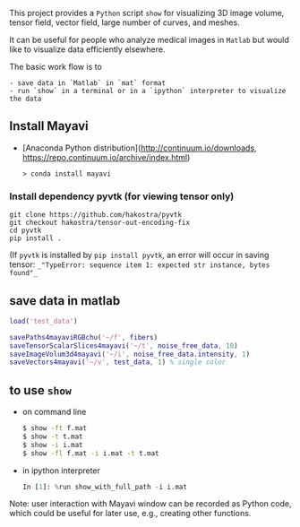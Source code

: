 This project provides a `Python` script `show` for visualizing 3D image volume, tensor field, vector field, large number of curves, and meshes.

It can be useful for people who analyze medical images in `Matlab` but would like to visualize data efficiently elsewhere.

The basic work flow is to

    - save data in `Matlab` in `mat` format
    - run `show` in a terminal or in a `ipython` interpreter to visualize the data


## Install Mayavi
* [Anaconda Python distribution](http://continuum.io/downloads, https://repo.continuum.io/archive/index.html)

    ```
    > conda install mayavi
    ```

### Install dependency pyvtk (for viewing tensor only)
```
git clone https://github.com/hakostra/pyvtk
git checkout hakostra/tensor-out-encoding-fix
cd pyvtk
pip install .
```
(If `pyvtk` is installed by `pip install pyvtk`, an error will occur in saving tensor:
`_"TypeError: sequence item 1: expected str instance, bytes found"_`


## save data in matlab

```matlab
load('test_data')

savePaths4mayaviRGBchu('~/f', fibers)
saveTensorScalarSlices4mayavi('~/t', noise_free_data, 10)
saveImageVolum3d4mayavi('~/i', noise_free_data.intensity, 1)
saveVectors4mayavi('~/v', test_data, 1) % single color
```

## to use `show`
- on command line

    ```bash
    $ show -ft f.mat
    $ show -t t.mat
    $ show -i i.mat
    $ show -fl f.mat -i i.mat -t t.mat
    ```

- in ipython interpreter

    ```python
    In [1]: %run show_with_full_path -i i.mat

    ```
    
Note: user interaction with Mayavi window can be recorded as Python code, which could be useful for later use, e.g., creating other functions.
